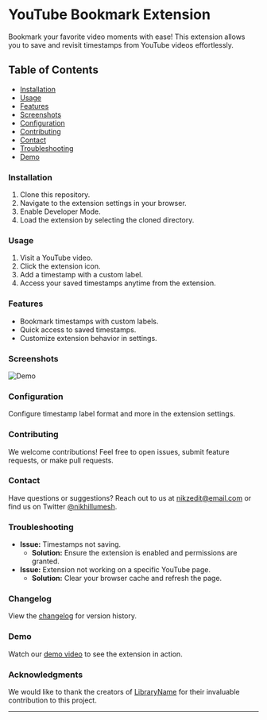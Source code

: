 # YouTube Bookmark Extension

Bookmark your favorite video moments with ease! This extension allows you to save and revisit timestamps from YouTube videos effortlessly.

## Table of Contents
- [Installation](#installation)
- [Usage](#usage)
- [Features](#features)
- [Screenshots](#screenshots)
- [Configuration](#configuration)
- [Contributing](#contributing)
- [Contact](https://www.linkedin.com/in/nikhil-patel-7b6558206/)
- [Troubleshooting](#troubleshooting)
- [Demo](#demo)

### Installation
1. Clone this repository.
2. Navigate to the extension settings in your browser.
3. Enable Developer Mode.
4. Load the extension by selecting the cloned directory.

### Usage
1. Visit a YouTube video.
2. Click the extension icon.
3. Add a timestamp with a custom label.
4. Access your saved timestamps anytime from the extension.

### Features
- Bookmark timestamps with custom labels.
- Quick access to saved timestamps.
- Customize extension behavior in settings.

### Screenshots
![Demo](demo.gif)

### Configuration
Configure timestamp label format and more in the extension settings.

### Contributing
We welcome contributions! Feel free to open issues, submit feature requests, or make pull requests.

### Contact
Have questions or suggestions? Reach out to us at nikzedit@email.com or find us on Twitter [@nikhillumesh](https://twitter.com/nikhillumesh).

### Troubleshooting
- **Issue:** Timestamps not saving.
  - **Solution:** Ensure the extension is enabled and permissions are granted.
- **Issue:** Extension not working on a specific YouTube page.
  - **Solution:** Clear your browser cache and refresh the page.

### Changelog
View the [changelog](CHANGELOG.md) for version history.

### Demo
Watch our [demo video](https://example.com/demo) to see the extension in action.

### Acknowledgments
We would like to thank the creators of [LibraryName](https://example.com/library) for their invaluable contribution to this project.

---


